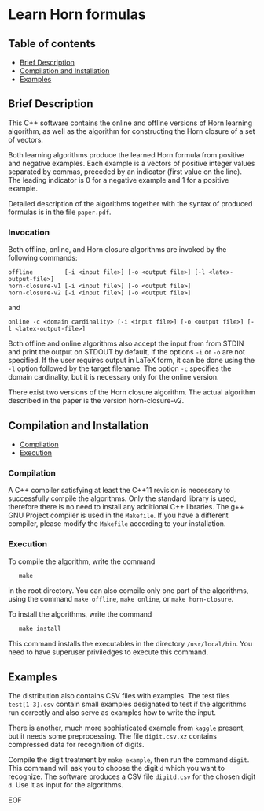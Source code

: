 # Learn Horn formulas
				   
## Table of contents

* [Brief Description](#brief-description)
* [Compilation and Installation](#compilation-and-installation)
* [Examples](#examples)


## Brief Description

This C++ software contains the online and offline versions of Horn
learning algorithm, as well as the algorithm for constructing the Horn
closure of a set of vectors.

Both learning algorithms produce the learned Horn formula from
positive and negative examples. Each example is a vectors of positive
integer values separated by commas, preceded by an indicator (first
value on the line). The leading indicator is 0 for a negative example
and 1 for a positive example.

Detailed description of the algorithms together with the syntax of
produced formulas is in the file `paper.pdf`.

### Invocation

Both offline, online, and Horn closure algorithms are invoked by the
following commands:

	offline         [-i <input file>] [-o <output file>] [-l <latex-output-file>]
	horn-closure-v1 [-i <input file>] [-o <output file>]
	horn-closure-v2 [-i <input file>] [-o <output file>]

and

	online -c <domain cardinality> [-i <input file>] [-o <output file>] [-l <latex-output-file>]

Both offline and online algorithms also accept the input from from
STDIN and print the output on STDOUT by default, if the options `-i`
or `-o` are not specified. If the user requires output in LaTeX form,
it can be done using the `-l` option followed by the target
filename. The option `-c` specifies the domain cardinality, but it is
necessary only for the online version.

There exist two versions of the Horn closure algorithm. The actual
algorithm described in the paper is the version horn-closure-v2.

## Compilation and Installation
* [Compilation](#compilation)
* [Execution](#execution)

### Compilation

A C++ compiler satisfying at least the C++11 revision is necessary to
successfully compile the algorithms. Only the standard library is
used, therefore there is no need to install any additional C++
libraries.  The g++ GNU Project compiler is used in the `Makefile`. If
you have a different compiler, please modify the `Makefile` according
to your installation.

### Execution

To compile the algorithm, write the command
```Makefile
   make
```
in the root directory. You can also compile only one part of the
algorithms, using the command `make offline`, `make online`, or `make
horn-closure`.

To install the algorithms, write the command
```Makefile
   make install
```
This command installs the executables in the directory
`/usr/local/bin`. You need to have superuser priviledges to execute
this command.

## Examples

The distribution also contains CSV files with examples. The test files
`test[1-3].csv` contain small examples designated to test if the
algorithms run correctly and also serve as examples how to write the
input.

There is another, much more sophisticated example from `kaggle`
present, but it needs some preprocessing. The file `digit.csv.xz`
contains compressed data for recognition of digits.

Compile the digit treatment by `make example`, then run the command
`digit`. This command will ask you to choose the digit `d` which you
want to recognize. The software produces a CSV file `digitd.csv` for
the chosen digit `d`. Use it as input for the algorithms.


EOF
